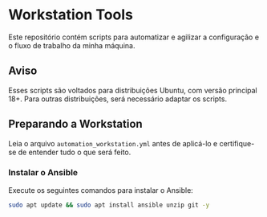 # Workstation Tools

Este repositório contém scripts para automatizar e agilizar a configuração e o fluxo de trabalho da minha máquina.

## Aviso
Esses scripts são voltados para distribuições Ubuntu, com versão principal 18+. Para outras distribuições, será necessário adaptar os scripts.

## Preparando a Workstation
Leia o arquivo `automation_workstation.yml` antes de aplicá-lo e certifique-se de entender tudo o que será feito.

### Instalar o Ansible
Execute os seguintes comandos para instalar o Ansible:
```bash
sudo apt update && sudo apt install ansible unzip git -y


